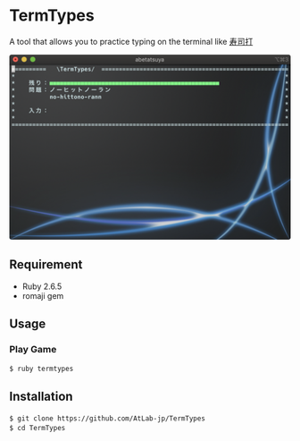 TermTypes
=========

A tool that allows you to practice typing on the terminal like [寿司打](http://typingx0.net/sushida/)

![実行画面](./image/exec.png)

## Requirement
- Ruby 2.6.5
- romaji gem


## Usage
### Play Game
```sh
$ ruby termtypes
```

## Installation
```sh
$ git clone https://github.com/AtLab-jp/TermTypes
$ cd TermTypes
```
